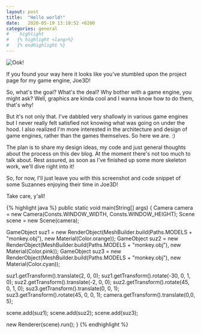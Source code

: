 ```yaml
---
layout: post
title:  "Hello world!"
date:   2020-05-19 13:18:52 +0200
categories: general
# `` highlight
#   {% highlight <lang>%}
#   {% endhighlight %}
---
```


![Ook!]({{site.baseurl}}/assets/img/suzannes.png)

If you found your way here it looks like you've stumbled upon the project page for my game engine, Joe3D!

So, what's the goal? What's the deal? Why bother with a game engine, you might ask? Well, graphics are kinda cool and I wanna know how to do them, that's why!

But it's not only that. I've dabbled very shallowly in various game engines but I never really felt satisfied not knowing what was going on under the hood. I also realized I'm more interested in the architecture and design of game engines, rather than the games themselves. So here we are. :)

The plan is to share my design ideas, my code and just general thoughts about the process on this dev blog. At the moment there's not too much to talk about. Rest assured, as soon as I've finished up some more skeleton work, we'll dive right into it!

So, for now, I'll just leave you with this screenshot and code snippet of some Suzannes enjoying their time in Joe3D!

Take care, y'all!

{% highlight java %}
public static void main(String[] args) {
  Camera camera = new Camera(Consts.WINDOW_WIDTH, Consts.WINDOW_HEIGHT);
  Scene scene = new Scene(camera);

  GameObject suz1 = new RenderObject(MeshBuilder.build(Paths.MODELS + "monkey.obj"), 
    new Material(Color.orange));
  GameObject suz2 = new RenderObject(MeshBuilder.build(Paths.MODELS + "monkey.obj"), 
    new Material(Color.pink));
  GameObject suz3 = new RenderObject(MeshBuilder.build(Paths.MODELS + "monkey.obj"), 
    new Material(Color.cyan));

  suz1.getTransform().translate(2, 0, 0);
  suz1.getTransform().rotate(-30, 0, 1, 0);
  suz2.getTransform().translate(-2, 0, 0);
  suz2.getTransform().rotate(45, 0, 1, 0);
  suz3.getTransform().translate(0, 0, 1);
  suz3.getTransform().rotate(45, 0, 0, 1);
  camera.getTransform().translate(0,0, 5);

  scene.add(suz1);
  scene.add(suz2);
  scene.add(suz3);

  new Renderer(scene).run();
}
{% endhighlight %}